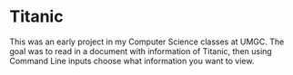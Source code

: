 # Titanic
This was an early project in my Computer Science classes at UMGC.  The goal was to read in a document with information of Titanic, then using Command Line inputs choose what information you want to view.
